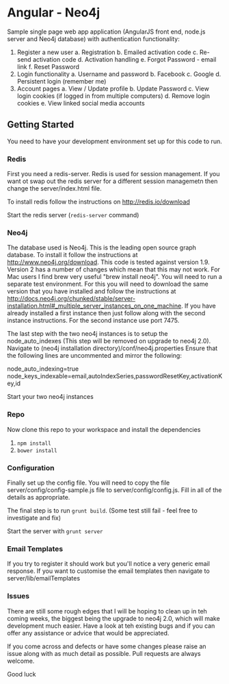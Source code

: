 # Angular - Neo4j

Sample single page web app application (AngularJS front end, node.js server and Neo4j database) with authentication functionality:

1. Register a new user
    a. Registration
    b. Emailed activation code
    c. Re-send activation code
    d. Activation handling
    e. Forgot Password - email link
    f. Reset Password
2. Login functionality
    a. Username and password
    b. Facebook
    c. Google
    d. Persistent login (remember me)
3. Account pages
    a. View / Update profile
    b. Update Password
    c. View login cookies (if logged in from multiple computers)
    d. Remove login cookies
    e. View linked social media accounts

## Getting Started

You need to have your development environment set up for this code to run.

### Redis
First you need a redis-server. Redis is used for session management. If you want ot swap out the redis server for a different session managemetn then change the server/index.html file.

To install redis follow the instructions on http://redis.io/download

Start the redis server (`redis-server` command)

### Neo4j
The database used is Neo4j. This is the leading open source graph database. To install it follow the instructions at http://www.neo4j.org/download. This code is tested against version 1.9. Version 2 has a number of changes which mean that this may not work. For Mac users I find brew very useful "brew install neo4j". You will need to run a separate test environment. For this you will need to download the same version that you have installed and follow the instructions at http://docs.neo4j.org/chunked/stable/server-installation.html#_multiple_server_instances_on_one_machine. If you have already installed a first instance then just follow along with the second instance instructions. For the second instance use port 7475.

The last step with the two neo4j instances is to setup the node_auto_indexes (This step will be removed on upgrade to neo4j 2.0).
Navigate to (neo4j installation directory)/conf/neo4j.properties
Ensure that the following lines are uncommented and mirror the following:

node_auto_indexing=true
node_keys_indexable=email,autoIndexSeries,passwordResetKey,activationKey,id

Start your two neo4j instances

### Repo

Now clone this repo to your workspace and install the dependencies

1. `npm install`
2. `bower install`

### Configuration
Finally set up the config file. You will need to copy the file server/config/config-sample.js file to server/config/config.js. Fill in all of the details as appropriate.

The final step is to run `grunt build`. (Some test still fail - feel free to investigate and fix)

Start the server with `grunt server`

### Email Templates
If you try to register it should work but you'll notice a very generic email response. If you want to customise the email templates then navigate to server/lib/emailTemplates

### Issues
There are still some rough edges that I will be hoping to clean up in teh coming weeks, the biggest being the upgrade to neo4j 2.0, which will make development much easier. Have a look at teh existing bugs and if you can offer any assistance or advice that would be appreciated.

If you come across and defects or have some changes please raise an issue along with as much detail as possible. Pull requests are always welcome.

Good luck